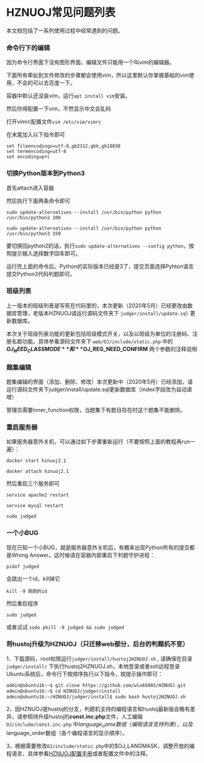 # HZNUOJ常见问题列表

本文档包括了一系列使用过程中经常遇到的问题。

### 命令行下的编辑

因为命令行界面下没有图形界面，编辑文件只能用一个叫vim的编辑器。

下面所有牵扯到文件修改的步骤都会使用vim，所以这里默认你掌握基础的vim使用，不会的可以去百度一下。

容器中默认还没装vim，运行`apt install vim`安装。

然后你得配置一下vim，不然显示中文会乱码

打开vimrc配置文件`vim /etc/vim/vimrc`

在末尾加入以下指令即可

```
set fileencodings=utf-8,gb2312,gbk,gb18030
set termencoding=utf-8
set encoding=prc
```

### 切换Python版本到Python3

首先attach进入容器

然后执行下面两条命令即可

`sudo update-alternatives --install /usr/bin/python python /usr/bin/python2 100`

`sudo update-alternatives --install /usr/bin/python python /usr/bin/python3 150`

要切换回python2的话，执行`sudo update-alternatives --config python`，按照提示输入选择数字回车即可。

运行完上面的命令后，Python的实际版本已经是3了，提交页面选择Pyhton语言提交Python3代码判题即可。

### 班级列表

上一版本的班级列表是写死在代码里的，本次更新（2020年5月）已经更改由数据库管理，老版本HZNUOJ请运行源码文件夹下 `judger/install/update.sql` 更新数据库。

本次关于班级列表功能的更新包括班级模式开关，以及以班级为单位的注册码、注册名额功能。具体参看源码文件夹下 `web/OJ/include/static.php` 中的 **$OJ_NEED_CLASSMODE** 和 **$OJ_REG_NEED_CONFIRM** 两个参数的注释说明

### 题集编辑

题集编辑的界面（添加、删除、修改）本次更新中（2020年5月）已经添加，请运行源码文件夹下judger/install/update.sql更新数据库（index字段改为自动递增）

管理员需要inner_function权限，当题集下有题目存在时这个题集不能删除。

### 重启服务器

如果服务器意外关机，可以通过如下步骤重新运行（不要按照上面的教程再run一遍）：

`docker start hznuoj2.1`

`docker attach hznuoj2.1`

然后重启三个服务即可

`service apache2 restart`

`service mysql restart`

`sudo judged`

### 一个小BUG

现在已知一个小BUG，就是服务器意外关机后，有概率出现Python所有的提交都是Wrong Answer。这时候请在容器内部重启下判题守护进程：

`pidof judged`

会跳出一个id，kill掉它

`kill -9 刚刚的id`

然后重启程序

`sudo judged`

或者试试 `sudo pkill -9 judged && sudo judged`

### 将hustoj升级为HZNUOJ（只迁移web部分，后台的判题机不变）

1、下载源码，root权限运行`judger/install/hustoj2HZNUOJ.sh` , 请确保在目录 `judger/install/` 下执行hustoj2HZNUOJ.sh，本地登录或者ssh远程登录Ubuntu系统后，命令行下按顺序执行以下指令，按提示操作即可：

   ```bash
   admin@ubuntu16:~$ git clone https://github.com/wlx65003/HZNUOJ.git
   admin@ubuntu16:~$ cd HZNUOJ/judger/install
   admin@ubuntu16:~/HZNUOJ/judger/install$ sudo bash hustoj2HZNUOJ.sh
   ```

2、因HZNUOJ是hustoj的分支，判题机支持的编程语言和hustoj最新版会略有差异，请参照待升级hustoj的**const.inc.php**文件，人工编辑 `OJ/include/const.inc.php` 中$language_name数组（编程语言支持列表），以及$language_order数组（各个编程语言的显示顺序）。

3、根据需要修改`OJ/include/static.php`中的$OJ_LANGMASK，调整开放的编程语言，具体参看[HZNUOJ配置手册](Configuration.md)或者配置文件中的注释。